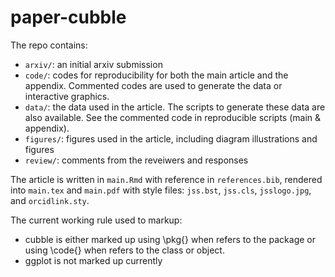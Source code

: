 # paper-cubble

The repo contains:

* `arxiv/`: an initial arxiv submission
* `code/`: codes for reproducibility for both the main article and the appendix. Commented codes are used to generate the data or interactive graphics.
* `data/`: the data used in the article. The scripts to generate these data are also available. See the commented code in reproducible scripts (main & appendix).
* `figures/`: figures used in the article, including diagram illustrations and figures
* `review/`: comments from the reveiwers and responses

The article is written in `main.Rmd` with reference in `references.bib`, rendered into `main.tex` and `main.pdf` with style files: `jss.bst`, `jss.cls`, `jsslogo.jpg`, and `orcidlink.sty`. 

The current working rule used to markup: 
  * cubble is either marked up using \pkg{} when refers to the package or using \code{} when refers to the class or object.
  * ggplot is not marked up currently  